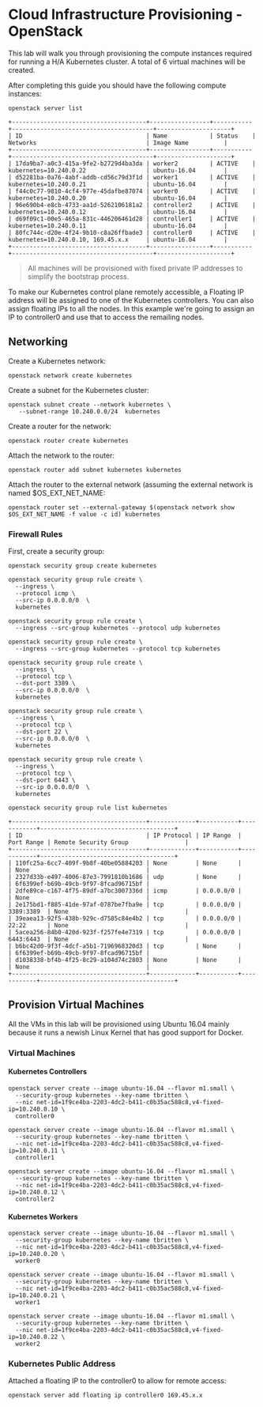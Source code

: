 # Cloud Infrastructure Provisioning - OpenStack

This lab will walk you through provisioning the compute instances required for running a H/A Kubernetes cluster. A total of 6 virtual machines will be created.

After completing this guide you should have the following compute instances:

```
openstack server list
```

````
+--------------------------------------+-----------------+-----------+----------------------------------------+---------------------+
| ID                                   | Name            | Status    | Networks                               | Image Name          |
+--------------------------------------+-----------------+-----------+----------------------------------------+---------------------+
| 17da9ba7-a0c3-415a-9fe2-b2729d4ba3da | worker2         | ACTIVE    | kubernetes=10.240.0.22                 | ubuntu-16.04        |
| d52281ba-0a76-4abf-addb-cd56c79d3f1d | worker1         | ACTIVE    | kubernetes=10.240.0.21                 | ubuntu-16.04        |
| f44c0c77-9810-4cf4-977e-45dafbe87074 | worker0         | ACTIVE    | kubernetes=10.240.0.20                 | ubuntu-16.04        |
| 96e690b4-e8cb-4733-aa1d-5262106181a2 | controller2     | ACTIVE    | kubernetes=10.240.0.12                 | ubuntu-16.04        |
| d69f09c1-00e5-465a-831c-446206461d28 | controller1     | ACTIVE    | kubernetes=10.240.0.11                 | ubuntu-16.04        |
| 80fc744c-d20e-4f24-9b10-c8a26ffbade3 | controller0     | ACTIVE    | kubernetes=10.240.0.10, 169.45.x.x     | ubuntu-16.04        |
+--------------------------------------+-----------------+-----------+----------------------------------------+---------------------+
````

> All machines will be provisioned with fixed private IP addresses to simplify the bootstrap process.

To make our Kubernetes control plane remotely accessible, a Floating IP address will be  assigned to one of the Kubernetes controllers. You can also assign floating IPs to all the nodes. In this example we're going to assign an IP to controller0 and use that to access the remailing nodes.

## Networking


Create a Kubernetes network:

```
openstack network create kubernetes
```

Create a subnet for the Kubernetes cluster:

```
openstack subnet create --network kubernetes \
   --subnet-range 10.240.0.0/24  kubernetes
```
Create a router for the network:

```
openstack router create kubernetes
```

Attach the network to the router:

```
openstack router add subnet kubernetes kubernetes
```

Attach the router to the external network (assuming the external network is named $OS_EXT_NET_NAME:

```
openstack router set --external-gateway $(openstack network show $OS_EXT_NET_NAME -f value -c id) kubernetes
```


### Firewall Rules

First, create a security group:
```
openstack security group create kubernetes
```

```
openstack security group rule create \
  --ingress \
  --protocol icmp \
  --src-ip 0.0.0.0/0  \
  kubernetes
```

```
openstack security group rule create \
  --ingress --src-group kubernetes --protocol udp kubernetes
```

```
openstack security group rule create \
  --ingress --src-group kubernetes --protocol tcp kubernetes
```


```
openstack security group rule create \
  --ingress \
  --protocol tcp \
  --dst-port 3389 \
  --src-ip 0.0.0.0/0  \
  kubernetes

```

```
openstack security group rule create \
  --ingress \
  --protocol tcp \
  --dst-port 22 \
  --src-ip 0.0.0.0/0  \
  kubernetes
```

```
openstack security group rule create \
  --ingress \
  --protocol tcp \
  --dst-port 6443 \
  --src-ip 0.0.0.0/0  \
  kubernetes
```


```
openstack security group rule list kubernetes
```

```
+--------------------------------------+-------------+-----------+------------+--------------------------------------+
| ID                                   | IP Protocol | IP Range  | Port Range | Remote Security Group                |
+--------------------------------------+-------------+-----------+------------+--------------------------------------+
| 110fc25a-6cc7-409f-9b8f-40be05884203 | None        | None      |            | None                                 |
| 2327d33b-e497-4006-87e3-7991810b1686 | udp         | None      |            | 6f6399ef-b69b-49cb-9f97-8fcad96715bf |
| 2dfe89ce-c167-4f75-89df-a7bc3007336d | icmp        | 0.0.0.0/0 |            | None                                 |
| 2e175bd1-f885-41de-97af-0787be7fba9e | tcp         | 0.0.0.0/0 | 3389:3389  | None                                 |
| 39eaea13-92f5-438b-929c-d7585c84e4b2 | tcp         | 0.0.0.0/0 | 22:22      | None                                 |
| 5acea256-84b0-420d-923f-f257fe4e7319 | tcp         | 0.0.0.0/0 | 6443:6443  | None                                 |
| b6bc42d0-9f3f-4dcf-a5b1-7196968320d3 | tcp         | None      |            | 6f6399ef-b69b-49cb-9f97-8fcad96715bf |
| d1038338-bf4b-4f25-8c29-a104d74c2803 | None        | None      |            | None                                 |
+--------------------------------------+-------------+-----------+------------+--------------------------------------+
```

## Provision Virtual Machines

All the VMs in this lab will be provisioned using Ubuntu 16.04 mainly because it runs a newish Linux Kernel that has good support for Docker.

### Virtual Machines

#### Kubernetes Controllers

```
openstack server create --image ubuntu-16.04 --flavor m1.small \
  --security-group kubernetes --key-name tbritten \
  --nic net-id=1f9ce4ba-2203-4dc2-b411-c0b35ac588c8,v4-fixed-ip=10.240.0.10 \
  controller0
```

```
openstack server create --image ubuntu-16.04 --flavor m1.small \
  --security-group kubernetes --key-name tbritten \
  --nic net-id=1f9ce4ba-2203-4dc2-b411-c0b35ac588c8,v4-fixed-ip=10.240.0.11 \
  controller1
```

```
openstack server create --image ubuntu-16.04 --flavor m1.small \
  --security-group kubernetes --key-name tbritten \
  --nic net-id=1f9ce4ba-2203-4dc2-b411-c0b35ac588c8,v4-fixed-ip=10.240.0.12 \
  controller2
```

#### Kubernetes Workers

```
openstack server create --image ubuntu-16.04 --flavor m1.small \
  --security-group kubernetes --key-name tbritten \
  --nic net-id=1f9ce4ba-2203-4dc2-b411-c0b35ac588c8,v4-fixed-ip=10.240.0.20 \
  worker0
```

```
openstack server create --image ubuntu-16.04 --flavor m1.small \
  --security-group kubernetes --key-name tbritten \
  --nic net-id=1f9ce4ba-2203-4dc2-b411-c0b35ac588c8,v4-fixed-ip=10.240.0.21 \
  worker1
```

```
openstack server create --image ubuntu-16.04 --flavor m1.small \
  --security-group kubernetes --key-name tbritten \
  --nic net-id=1f9ce4ba-2203-4dc2-b411-c0b35ac588c8,v4-fixed-ip=10.240.0.22 \
  worker2
```

### Kubernetes Public Address

Attached a floating IP to the controller0 to allow for remote access:

```
openstack server add floating ip controller0 169.45.x.x
```

